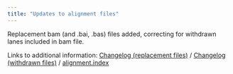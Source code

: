 ```yaml
---
title: "Updates to alignment files"
---
```

                    
Replacement bam (and .bai, .bas) files added, correcting for withdrawn lanes included in bam file.

Links to additional information: [Changelog (replacement files)](ftp://ftp.1000genomes.ebi.ac.uk/vol1/ftp/changelog_details/changelog_details_20091012_new_bams) / [Changelog (withdrawn files)](ftp://ftp.1000genomes.ebi.ac.uk/vol1/ftp/changelog_details/changelog_details_20091012_withdrawn_bams) / [alignment.index](ftp://ftp.1000genomes.ebi.ac.uk/vol1/ftp/pilot_data/alignment.index)
